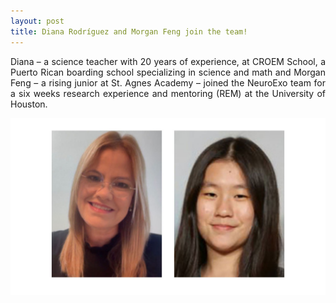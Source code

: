 ```yaml
---
layout: post
title: Diana Rodríguez and Morgan Feng join the team!
---
```


<p align="justify"> Diana  – a science teacher with 20 years of experience, at CROEM School, a Puerto Rican 
boarding school specializing in science and math and Morgan Feng – a rising junior 
at St. Agnes Academy – joined the NeuroExo team for a six weeks research experience and mentoring (REM) at the 
University of Houston.</p>

<div style="text-align:center"><img src="/photos/Diana_Morgan.jpg" width="600" /></div>
